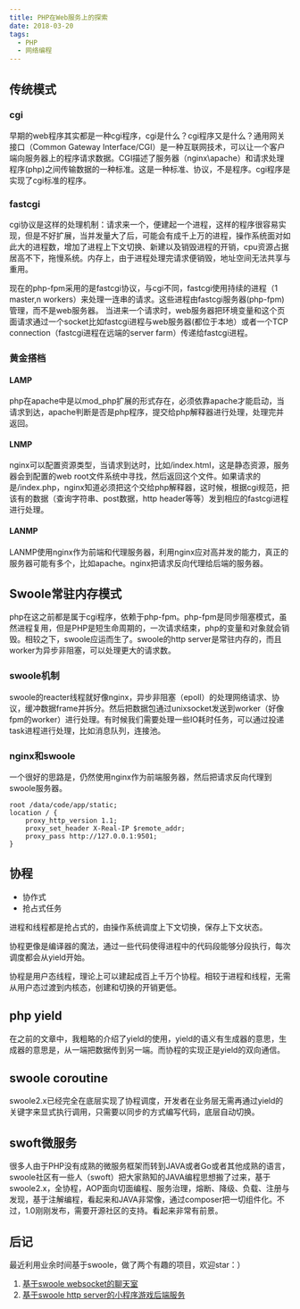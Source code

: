```yaml
---
title: PHP在Web服务上的探索
date: 2018-03-20
tags: 
  - PHP 
  - 网络编程
---
```

## 传统模式

### cgi

早期的web程序其实都是一种cgi程序，cgi是什么？cgi程序又是什么？通用网关接口（Common Gateway Interface/CGI）是一种互联网技术，可以让一个客户端向服务器上的程序请求数据。CGI描述了服务器（nginx\apache）和请求处理程序(php)之间传输数据的一种标准。这是一种标准、协议，不是程序。cgi程序是实现了cgi标准的程序。

### fastcgi

cgi协议是这样的处理机制：请求来一个，便建起一个进程，这样的程序很容易实现，但是不好扩展，当并发量大了后，可能会有成千上万的进程，操作系统面对如此大的进程数，增加了进程上下文切换、新建以及销毁进程的开销，cpu资源占据居高不下，拖慢系统。内存上，由于进程处理完请求便销毁，地址空间无法共享与重用。

现在的php-fpm采用的是fastcgi协议，与cgi不同，fastcgi使用持续的进程（1 master,n workers）来处理一连串的请求。这些进程由fastcgi服务器(php-fpm)管理，而不是web服务器。 当进来一个请求时，web服务器把环境变量和这个页面请求通过一个socket比如fastcgi进程与web服务器(都位于本地）或者一个TCP connection（fastcgi进程在远端的server farm）传递给fastcgi进程。

### 黄金搭档

#### LAMP

php在apache中是以mod_php扩展的形式存在，必须依靠apache才能启动，当请求到达，apache判断是否是php程序，提交给php解释器进行处理，处理完并返回。

#### LNMP

nginx可以配置资源类型，当请求到达时，比如/index.html，这是静态资源，服务器会到配置的web root文件系统中寻找，然后返回这个文件。如果请求的是/index.php，nginx知道必须把这个交给php解释器，这时候，根据cgi规范，把该有的数据（查询字符串、post数据，http header等等）发到相应的fastcgi进程进行处理。

#### LANMP

LANMP使用nginx作为前端和代理服务器，利用nginx应对高并发的能力，真正的服务器可能有多个，比如apache。nginx把请求反向代理给后端的服务器。

## Swoole常驻内存模式

php在这之前都是属于cgi程序，依赖于php-fpm。php-fpm是同步阻塞模式，虽然进程复用，但是PHP是短生命周期的，一次请求结束，php的变量和对象就会销毁。相较之下，swoole应运而生了。swoole的http server是常驻内存的，而且worker为异步非阻塞，可以处理更大的请求数。

### swoole机制

swoole的reacter线程就好像nginx，异步非阻塞（epoll）的处理网络请求、协议，缓冲数据frame并拆分。然后把数据包通过unixsocket发送到worker（好像fpm的worker）进行处理。有时候我们需要处理一些IO耗时任务，可以通过投递task进程进行处理，比如消息队列，连接池。

### nginx和swoole

一个很好的思路是，仍然使用nginx作为前端服务器，然后把请求反向代理到swoole服务器。
```
root /data/code/app/static;
location / {
	proxy_http_version 1.1;
	proxy_set_header X-Real-IP $remote_addr;
	proxy_pass http://127.0.0.1:9501;
}
```

## 协程

- 协作式
- 抢占式任务

进程和线程都是抢占式的，由操作系统调度上下文切换，保存上下文状态。

协程更像是编译器的魔法，通过一些代码使得进程中的代码段能够分段执行，每次调度都会从yield开始。

协程是用户态线程，理论上可以建起成百上千万个协程。相较于进程和线程，无需从用户态过渡到内核态，创建和切换的开销更低。

## php yield

在之前的文章中，我粗略的介绍了yield的使用，yield的语义有生成器的意思，生成器的意思是，从一端把数据传到另一端。而协程的实现正是yield的双向通信。

## swoole coroutine

swoole2.x已经完全在底层实现了协程调度，开发者在业务层无需再通过yield的关键字来显式执行调用，只需要以同步的方式编写代码，底层自动切换。

## swoft微服务

很多人由于PHP没有成熟的微服务框架而转到JAVA或者Go或者其他成熟的语言，swoole社区有一些人（swoft）把大家熟知的JAVA编程思想搬了过来，基于swoole2.x，全协程，AOP面向切面编程、服务治理，熔断、降级、负载、注册与发现，基于注解编程，看起来和JAVA非常像，通过composer把一切组件化。不过，1.0刚刚发布，需要开源社区的支持。看起来非常有前景。

## 后记

最近利用业余时间基于swoole，做了两个有趣的项目，欢迎star：）

1. [基于swoole websocket的聊天室](https://github.com/funsoul/funchat "基于swoole websocket的聊天室")
2. [基于swoole http server的小程序游戏后端服务](https://github.com/funsoul/funpinyin "基于swoole http server的小程序游戏后端服务")